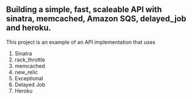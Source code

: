 Building a simple, fast, scaleable API with sinatra, memcached, Amazon SQS, delayed_job and heroku.
--
This project is an example of an API implementation that uses
1. Sinatra
2. rack_throttle
3. memcached
4. new_relic
5. Exceptional
6. Delayed Job
7. Heroku

